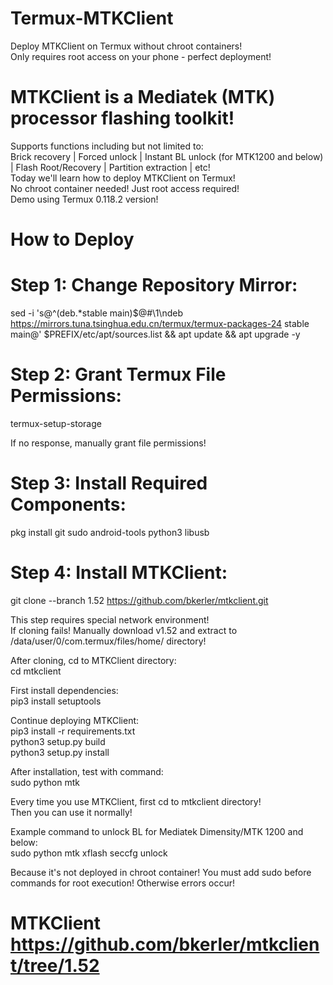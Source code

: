 # Termux-MTKClient  
Deploy MTKClient on Termux without chroot containers!  
Only requires root access on your phone - perfect deployment!  

# MTKClient is a Mediatek (MTK) processor flashing toolkit!  
Supports functions including but not limited to:  
Brick recovery | Forced unlock | Instant BL unlock (for MTK1200 and below) | Flash Root/Recovery | Partition extraction | etc!  
Today we'll learn how to deploy MTKClient on Termux!  
No chroot container needed! Just root access required!  
Demo using Termux 0.118.2 version!  

# How to Deploy  
# Step 1: Change Repository Mirror:  
sed -i 's@^\(deb.*stable main\)$@#\1\ndeb https://mirrors.tuna.tsinghua.edu.cn/termux/termux-packages-24 stable main@' $PREFIX/etc/apt/sources.list && apt update && apt upgrade -y  

# Step 2: Grant Termux File Permissions:  
termux-setup-storage  

If no response, manually grant file permissions!  

# Step 3: Install Required Components:  
pkg install git sudo android-tools python3 libusb  

# Step 4: Install MTKClient:  
git clone --branch 1.52 https://github.com/bkerler/mtkclient.git  

This step requires special network environment!  
If cloning fails! Manually download v1.52 and extract to /data/user/0/com.termux/files/home/ directory!  

After cloning, cd to MTKClient directory:  
cd mtkclient  

First install dependencies:  
pip3 install setuptools  

Continue deploying MTKClient:  
pip3 install -r requirements.txt  
python3 setup.py build  
python3 setup.py install  

After installation, test with command:  
sudo python mtk  

Every time you use MTKClient, first cd to mtkclient directory!  
Then you can use it normally!  

Example command to unlock BL for Mediatek Dimensity/MTK 1200 and below:  
sudo python mtk xflash seccfg unlock  

Because it's not deployed in chroot container! You must add sudo before commands for root execution! Otherwise errors occur!  

# MTKClient https://github.com/bkerler/mtkclient/tree/1.52
